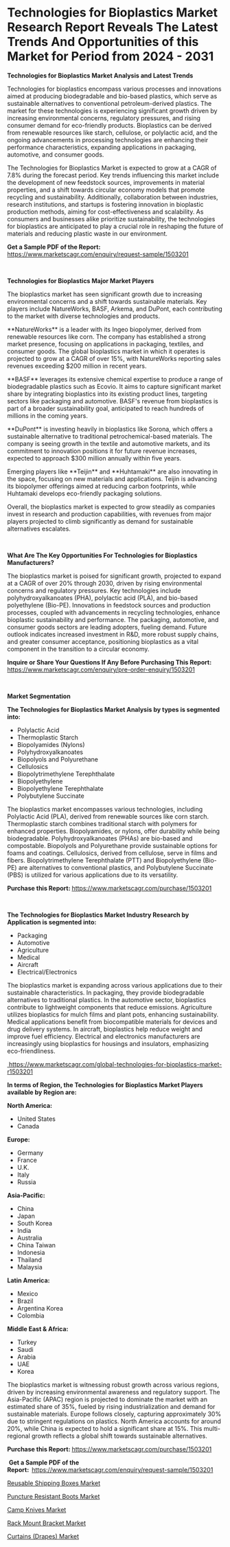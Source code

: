 <p><h1>Technologies for Bioplastics Market Research Report Reveals The Latest Trends And Opportunities of this Market for Period from 2024 - 2031</h1></p><p><strong>Technologies for Bioplastics Market Analysis and Latest Trends</strong></p>
<p><p>Technologies for bioplastics encompass various processes and innovations aimed at producing biodegradable and bio-based plastics, which serve as sustainable alternatives to conventional petroleum-derived plastics. The market for these technologies is experiencing significant growth driven by increasing environmental concerns, regulatory pressures, and rising consumer demand for eco-friendly products. Bioplastics can be derived from renewable resources like starch, cellulose, or polylactic acid, and the ongoing advancements in processing technologies are enhancing their performance characteristics, expanding applications in packaging, automotive, and consumer goods.</p><p>The Technologies for Bioplastics Market is expected to grow at a CAGR of 7.8% during the forecast period. Key trends influencing this market include the development of new feedstock sources, improvements in material properties, and a shift towards circular economy models that promote recycling and sustainability. Additionally, collaboration between industries, research institutions, and startups is fostering innovation in bioplastic production methods, aiming for cost-effectiveness and scalability. As consumers and businesses alike prioritize sustainability, the technologies for bioplastics are anticipated to play a crucial role in reshaping the future of materials and reducing plastic waste in our environment.</p></p>
<p><strong>Get a Sample PDF of the Report:&nbsp;</strong> <a href="https://www.marketscagr.com/enquiry/request-sample/1503201?utm_campaign=1173&utm_medium=2&utm_source=Github&utm_content=ia&utm_term=27092024&utm_id=technologies-for-bioplastics">https://www.marketscagr.com/enquiry/request-sample/1503201</a></p>
<p>&nbsp;</p>
<p><strong>Technologies for Bioplastics Major Market Players</strong></p>
<p><p>The bioplastics market has seen significant growth due to increasing environmental concerns and a shift towards sustainable materials. Key players include NatureWorks, BASF, Arkema, and DuPont, each contributing to the market with diverse technologies and products.</p><p>**NatureWorks** is a leader with its Ingeo biopolymer, derived from renewable resources like corn. The company has established a strong market presence, focusing on applications in packaging, textiles, and consumer goods. The global bioplastics market in which it operates is projected to grow at a CAGR of over 15%, with NatureWorks reporting sales revenues exceeding $200 million in recent years.</p><p>**BASF** leverages its extensive chemical expertise to produce a range of biodegradable plastics such as Ecovio. It aims to capture significant market share by integrating bioplastics into its existing product lines, targeting sectors like packaging and automotive. BASF's revenue from bioplastics is part of a broader sustainability goal, anticipated to reach hundreds of millions in the coming years.</p><p>**DuPont** is investing heavily in bioplastics like Sorona, which offers a sustainable alternative to traditional petrochemical-based materials. The company is seeing growth in the textile and automotive markets, and its commitment to innovation positions it for future revenue increases, expected to approach $300 million annually within five years.</p><p>Emerging players like **Teijin** and **Huhtamaki** are also innovating in the space, focusing on new materials and applications. Teijin is advancing its biopolymer offerings aimed at reducing carbon footprints, while Huhtamaki develops eco-friendly packaging solutions. </p><p>Overall, the bioplastics market is expected to grow steadily as companies invest in research and production capabilities, with revenues from major players projected to climb significantly as demand for sustainable alternatives escalates.</p></p>
<p>&nbsp;</p>
<p><strong>What Are The Key Opportunities For Technologies for Bioplastics Manufacturers?</strong></p>
<p><p>The bioplastics market is poised for significant growth, projected to expand at a CAGR of over 20% through 2030, driven by rising environmental concerns and regulatory pressures. Key technologies include polyhydroxyalkanoates (PHA), polylactic acid (PLA), and bio-based polyethylene (Bio-PE). Innovations in feedstock sources and production processes, coupled with advancements in recycling technologies, enhance bioplastic sustainability and performance. The packaging, automotive, and consumer goods sectors are leading adopters, fueling demand. Future outlook indicates increased investment in R&D, more robust supply chains, and greater consumer acceptance, positioning bioplastics as a vital component in the transition to a circular economy.</p></p>
<p><strong>Inquire or Share Your Questions If Any Before Purchasing This Report:</strong> <a href="https://www.marketscagr.com/enquiry/pre-order-enquiry/1503201?utm_campaign=1173&utm_medium=2&utm_source=Github&utm_content=ia&utm_term=27092024&utm_id=technologies-for-bioplastics">https://www.marketscagr.com/enquiry/pre-order-enquiry/1503201</a></p>
<p>&nbsp;</p>
<p><strong>Market Segmentation</strong></p>
<p><strong>The Technologies for Bioplastics Market Analysis by types is segmented into:</strong></p>
<p><ul><li>Polylactic Acid</li><li>Thermoplastic Starch</li><li>Biopolyamides (Nylons)</li><li>Polyhydroxyalkanoates</li><li>Biopolyols and Polyurethane</li><li>Cellulosics</li><li>Biopolytrimethylene Terephthalate</li><li>Biopolyethylene</li><li>Biopolyethylene Terephthalate</li><li>Polybutylene Succinate</li></ul></p>
<p><p>The bioplastics market encompasses various technologies, including Polylactic Acid (PLA), derived from renewable sources like corn starch. Thermoplastic starch combines traditional starch with polymers for enhanced properties. Biopolyamides, or nylons, offer durability while being biodegradable. Polyhydroxyalkanoates (PHAs) are bio-based and compostable. Biopolyols and Polyurethane provide sustainable options for foams and coatings. Cellulosics, derived from cellulose, serve in films and fibers. Biopolytrimethylene Terephthalate (PTT) and Biopolyethylene (Bio-PE) are alternatives to conventional plastics, and Polybutylene Succinate (PBS) is utilized for various applications due to its versatility.</p></p>
<p><strong>Purchase this Report:&nbsp;</strong><a href="https://www.marketscagr.com/purchase/1503201?utm_campaign=1173&utm_medium=2&utm_source=Github&utm_content=ia&utm_term=27092024&utm_id=technologies-for-bioplastics">https://www.marketscagr.com/purchase/1503201</a></p>
<p>&nbsp;</p>
<p><strong>The Technologies for Bioplastics Market Industry Research by Application is segmented into:</strong></p>
<p><ul><li>Packaging</li><li>Automotive</li><li>Agriculture</li><li>Medical</li><li>Aircraft</li><li>Electrical/Electronics</li></ul></p>
<p><p>The bioplastics market is expanding across various applications due to their sustainable characteristics. In packaging, they provide biodegradable alternatives to traditional plastics. In the automotive sector, bioplastics contribute to lightweight components that reduce emissions. Agriculture utilizes bioplastics for mulch films and plant pots, enhancing sustainability. Medical applications benefit from biocompatible materials for devices and drug delivery systems. In aircraft, bioplastics help reduce weight and improve fuel efficiency. Electrical and electronics manufacturers are increasingly using bioplastics for housings and insulators, emphasizing eco-friendliness.</p></p>
<p><a href="https://www.marketscagr.com/global-technologies-for-bioplastics-market-r1503201?utm_campaign=1173&utm_medium=2&utm_source=Github&utm_content=ia&utm_term=27092024&utm_id=technologies-for-bioplastics">&nbsp;https://www.marketscagr.com/global-technologies-for-bioplastics-market-r1503201</a></p>
<p><strong>In terms of Region, the Technologies for Bioplastics Market Players available by Region are:</strong></p>
<p>
    <p> <strong> North America: </strong>
        <ul>
            <li>United States</li>
            <li>Canada</li>
        </ul>
        </p> 
    <p> <strong> Europe: </strong>
        <ul>
            <li>Germany</li>
            <li>France</li>
            <li>U.K.</li>
            <li>Italy</li>
            <li>Russia</li>
        </ul>
        </p> 
    <p> <strong> Asia-Pacific: </strong>
        <ul>
            <li>China</li>
            <li>Japan</li>
            <li>South Korea</li>
            <li>India</li>
            <li>Australia</li>
            <li>China Taiwan</li>
            <li>Indonesia</li>
            <li>Thailand</li>
            <li>Malaysia</li>
        </ul>
        </p> 
    <p> <strong> Latin America: </strong>
        <ul>
            <li>Mexico</li>
            <li>Brazil</li>
            <li>Argentina Korea</li>
            <li>Colombia</li>
        </ul>
        </p> 
    <p> <strong> Middle East & Africa: </strong>
        <ul>
            <li>Turkey</li>
            <li>Saudi</li>
            <li>Arabia</li>
            <li>UAE</li>
            <li>Korea</li>
        </ul>
    </p>
    </p>
<p><p>The bioplastics market is witnessing robust growth across various regions, driven by increasing environmental awareness and regulatory support. The Asia-Pacific (APAC) region is projected to dominate the market with an estimated share of 35%, fueled by rising industrialization and demand for sustainable materials. Europe follows closely, capturing approximately 30% due to stringent regulations on plastics. North America accounts for around 20%, while China is expected to hold a significant share at 15%. This multi-regional growth reflects a global shift towards sustainable alternatives.</p></p>
<p><strong>Purchase this Report: </strong><a href="https://www.marketscagr.com/purchase/1503201?utm_campaign=1173&utm_medium=2&utm_source=Github&utm_content=ia&utm_term=27092024&utm_id=technologies-for-bioplastics">https://www.marketscagr.com/purchase/1503201</a></p>
<p>&nbsp;<strong>Get a Sample PDF of the Report:&nbsp;&nbsp;</strong><a href="https://www.marketscagr.com/enquiry/request-sample/1503201?utm_campaign=1173&utm_medium=2&utm_source=Github&utm_content=ia&utm_term=27092024&utm_id=technologies-for-bioplastics">https://www.marketscagr.com/enquiry/request-sample/1503201</a></p>
<p><strong></strong></p>
<p><p><a href="https://www.linkedin.com/pulse/global-reusable-shipping-boxes-market-exploring-share-ufhye?trackingId=hSi1e7OYRuOsq%2FiYN5prjA%3D%3D&utm_campaign=1173&utm_medium=2&utm_source=Github&utm_content=ia&utm_term=27092024&utm_id=technologies-for-bioplastics">Reusable Shipping Boxes Market</a></p><p><a href="https://www.linkedin.com/pulse/puncture-resistant-boots-market-global-regional-analysis-focus-8km0f?trackingId=cEmcCgzKTMaRSZWYDpjCKQ%3D%3D&utm_campaign=1173&utm_medium=2&utm_source=Github&utm_content=ia&utm_term=27092024&utm_id=technologies-for-bioplastics">Puncture Resistant Boots Market</a></p><p><a href="https://issuu.com/reportprime-2/docs/camp-knives-market-size-2030.pptx_ae06428cde6935?utm_campaign=1173&utm_medium=2&utm_source=Github&utm_content=ia&utm_term=27092024&utm_id=technologies-for-bioplastics">Camp Knives Market</a></p><p><a href="https://www.linkedin.com/pulse/rack-mount-bracket-market-size-share-competitive-landscape-trend-rzqvc?trackingId=WcJOSG%2FkRz6g84QRbQURTQ%3D%3D&utm_campaign=1173&utm_medium=2&utm_source=Github&utm_content=ia&utm_term=27092024&utm_id=technologies-for-bioplastics">Rack Mount Bracket Market</a></p><p><a href="https://issuu.com/reportprime-2/docs/curtains-drapes-market-size-2030.pp_6c2c4a46408143?utm_campaign=1173&utm_medium=2&utm_source=Github&utm_content=ia&utm_term=27092024&utm_id=technologies-for-bioplastics">Curtains (Drapes) Market</a></p></p>